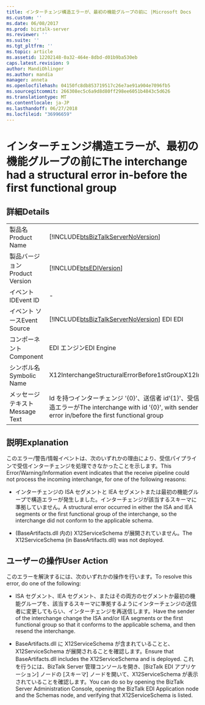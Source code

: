```yaml
---
title: インターチェンジ構造エラーが、最初の機能グループの前に |Microsoft Docs
ms.custom: ''
ms.date: 06/08/2017
ms.prod: biztalk-server
ms.reviewer: ''
ms.suite: ''
ms.tgt_pltfrm: ''
ms.topic: article
ms.assetid: 12202148-0a32-464e-8dbd-d01b9ba530eb
caps.latest.revision: 9
author: MandiOhlinger
ms.author: mandia
manager: anneta
ms.openlocfilehash: 04150fc8db853719517c26e7ae91a904e7096fb5
ms.sourcegitcommit: 266308ec5c6a9d8d80ff298ee6051b4843c5d626
ms.translationtype: MT
ms.contentlocale: ja-JP
ms.lasthandoff: 06/27/2018
ms.locfileid: "36996659"
---
```

# <a name="the-interchange-had-a-structural-error-in-before-the-first-functional-group"></a><span data-ttu-id="afa05-102">インターチェンジ構造エラーが、最初の機能グループの前に</span><span class="sxs-lookup"><span data-stu-id="afa05-102">The interchange had a structural error in-before the first functional group</span></span>
## <a name="details"></a><span data-ttu-id="afa05-103">詳細</span><span class="sxs-lookup"><span data-stu-id="afa05-103">Details</span></span>  
  
|                 |                                                                                                                                  |
|-----------------|----------------------------------------------------------------------------------------------------------------------------------|
|  <span data-ttu-id="afa05-104">製品名</span><span class="sxs-lookup"><span data-stu-id="afa05-104">Product Name</span></span>   |                        [!INCLUDE[btsBizTalkServerNoVersion](../includes/btsbiztalkservernoversion-md.md)]                        |
| <span data-ttu-id="afa05-105">製品バージョン</span><span class="sxs-lookup"><span data-stu-id="afa05-105">Product Version</span></span> |                                    [!INCLUDE[btsEDIVersion](../includes/btsediversion-md.md)]                                    |
|    <span data-ttu-id="afa05-106">イベント ID</span><span class="sxs-lookup"><span data-stu-id="afa05-106">Event ID</span></span>     |                                                                -                                                                 |
|  <span data-ttu-id="afa05-107">イベント ソース</span><span class="sxs-lookup"><span data-stu-id="afa05-107">Event Source</span></span>   |                      [!INCLUDE[btsBizTalkServerNoVersion](../includes/btsbiztalkservernoversion-md.md)]<span data-ttu-id="afa05-108"> EDI</span><span class="sxs-lookup"><span data-stu-id="afa05-108"> EDI</span></span>                      |
|    <span data-ttu-id="afa05-109">コンポーネント</span><span class="sxs-lookup"><span data-stu-id="afa05-109">Component</span></span>    |                                                            <span data-ttu-id="afa05-110">EDI エンジン</span><span class="sxs-lookup"><span data-stu-id="afa05-110">EDI Engine</span></span>                                                            |
|  <span data-ttu-id="afa05-111">シンボル名</span><span class="sxs-lookup"><span data-stu-id="afa05-111">Symbolic Name</span></span>  |                                           <span data-ttu-id="afa05-112">X12InterchangeStructuralErrorBefore1stGroup</span><span class="sxs-lookup"><span data-stu-id="afa05-112">X12InterchangeStructuralErrorBefore1stGroup</span></span>                                            |
|  <span data-ttu-id="afa05-113">メッセージ テキスト</span><span class="sxs-lookup"><span data-stu-id="afa05-113">Message Text</span></span>   | <span data-ttu-id="afa05-114">Id を持つインターチェンジ '{0}'、送信者 id'{1}'、受信者 id '{2}' で/最初の機能グループの前に構造エラーが</span><span class="sxs-lookup"><span data-stu-id="afa05-114">The interchange with id '{0}', with sender id '{1}', receiver id '{2}' had structural error in/before the first functional group</span></span> |
  
## <a name="explanation"></a><span data-ttu-id="afa05-115">説明</span><span class="sxs-lookup"><span data-stu-id="afa05-115">Explanation</span></span>  
 <span data-ttu-id="afa05-116">このエラー/警告/情報イベントは、次のいずれかの理由により、受信パイプラインで受信インターチェンジを処理できなかったことを示します。</span><span class="sxs-lookup"><span data-stu-id="afa05-116">This Error/Warning/Information event indicates that the receive pipeline could not process the incoming interchange, for one of the following reasons:</span></span>  
  
-   <span data-ttu-id="afa05-117">インターチェンジの ISA セグメントと IEA セグメントまたは最初の機能グループで構造エラーが発生しました。インターチェンジが該当するスキーマに準拠していません。</span><span class="sxs-lookup"><span data-stu-id="afa05-117">A structural error occurred in either the ISA and IEA segments or the first functional group of the interchange, so the interchange did not conform to the applicable schema.</span></span>  
  
-   <span data-ttu-id="afa05-118">(BaseArtifacts.dll 内の) X12ServiceSchema が展開されていません。</span><span class="sxs-lookup"><span data-stu-id="afa05-118">The X12ServiceSchema (in BaseArtifacts.dll) was not deployed.</span></span>  
  
## <a name="user-action"></a><span data-ttu-id="afa05-119">ユーザーの操作</span><span class="sxs-lookup"><span data-stu-id="afa05-119">User Action</span></span>  
 <span data-ttu-id="afa05-120">このエラーを解決するには、次のいずれかの操作を行います。</span><span class="sxs-lookup"><span data-stu-id="afa05-120">To resolve this error, do one of the following:</span></span>  
  
-   <span data-ttu-id="afa05-121">ISA セグメント、IEA セグメント、またはその両方のセグメントか最初の機能グループを、該当するスキーマに準拠するようにインターチェンジの送信者に変更してもらい、インターチェンジを再送信します。</span><span class="sxs-lookup"><span data-stu-id="afa05-121">Have the sender of the interchange change the ISA and/or IEA segments or the first functional group so that it conforms to the applicable schema, and then resend the interchange.</span></span>  
  
-   <span data-ttu-id="afa05-122">BaseArtifacts.dll に X12ServiceSchema が含まれていることと、X12ServiceSchema が展開されることを確認します。</span><span class="sxs-lookup"><span data-stu-id="afa05-122">Ensure that BaseArtifacts.dll includes the X12ServiceSchema and is deployed.</span></span> <span data-ttu-id="afa05-123">これを行うには、BizTalk Server 管理コンソールを開き、[BizTalk EDI アプリケーション] ノードの [スキーマ] ノードを開いて、X12ServiceSchema が表示されていることを確認します。</span><span class="sxs-lookup"><span data-stu-id="afa05-123">You can do so by opening the BizTalk Server Administration Console, opening the BizTalk EDI Application node and the Schemas node, and verifying that X12ServiceSchema is listed.</span></span>
